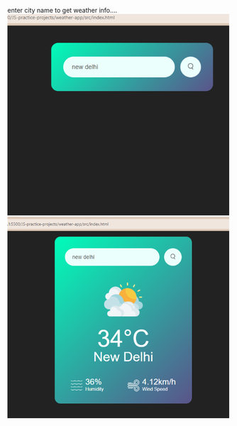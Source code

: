 enter city name to get weather info....
<br>
<img width="500" src="/weather-app/images/Screenshot 2024-06-14 214521.png">
<br>
<img width="500" src="/weather-app/images/Screenshot 2024-06-14 213309.png">
